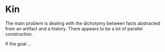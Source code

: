 # Kin

The main problem is dealing with the dichotomy between facts abstracted from an artifact and a history. There appears to be a lot of parallel construction.

If the goal ...